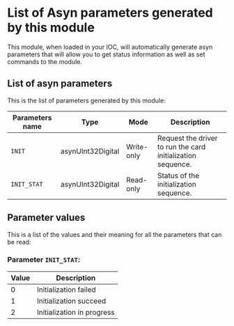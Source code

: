 # List of Asyn parameters generated by this module

This module, when loaded in your IOC, will automatically generate asyn parameters that will allow you to get status information as well as set commands to the module.

## List of asyn parameters

This is the list of parameters generated by this module:

| Parameters name    | Type              | Mode       | Description
|--------------------|-------------------|------------|---------------
| `INIT`             | asynUInt32Digital | Write-only | Request the driver to run the card initialization sequence.
| `INIT_STAT`        | asynUInt32Digital | Read-only  | Status of the initialization sequence.

## Parameter values

This is a list of the values and their meaning for all the parameters that can be read:

### Parameter `INIT_STAT`:

| Value  | Description
|--------|--------------------------
| 0      | Initialization failed
| 1      | Initialization succeed
| 2      | Initialization in progress

